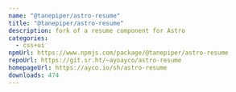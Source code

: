 ```yaml
---
name: "@tanepiper/astro-resume"
title: "@tanepiper/astro-resume"
description: fork of a resume component for Astro
categories:
  - css+ui
npmUrl: https://www.npmjs.com/package/@tanepiper/astro-resume
repoUrl: https://git.sr.ht/~ayoayco/astro-resume
homepageUrl: https://ayco.io/sh/astro-resume
downloads: 474
---
```

